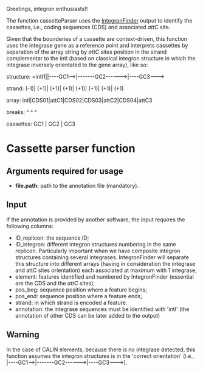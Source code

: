 Greetings, integron enthusiasts!!

The function cassetteParser uses the [IntegronFinder](https://doi.org/10.3390/microorganisms10040700) output to identify the cassettes, i.e., coding sequences (CDS) and associated *attC* site.

Given that the bounderies of a cassette are context-driven, this function uses the integrase gene as a reference point and interprets cassettes by separation of the array string by *attC* sites position in the strand complementar to the intI (based on classical integron structure in which the integrase inversely orientated to the gene array), like so:


structure:  <intI1||----GC1-->|-------GC2------>|----GC3--->

strand:       (-1)| (+1)| (+1)| (+1)| (+1)| (+1)| (+1)| (+1)

array:        intI|CDS01|attC1|CDS02|CDS03|attC2|CDS04|attC3

breaks:                       ^                 ^           ^

cassettes:            GC1     |        GC2      |     GC3    



# Cassette parser function

## Arguments required for usage
- **file.path:** path to the annotation file (mandatory).


## Input
If the annotation is provided by another software, the input requires the following columns:
- ID_replicon: the sequence ID;
- ID_integron: different integron structures numbering in the same replicon. Particularly important when we have composite integron structures containing several integrases. IntegronFinder will separate this structure into different arrays (having in consideration the integrase and attC sites orientation) each associated at maximum with 1 integrase;
- element: features identified and numbered by IntegronFinder (essential are the CDS and the *attC* sites);
- pos_beg: sequence position where a feature begins;
- pos_end: sequence position where a feature ends;
- strand: in which strand is encoded a feature.
- annotation: the integrase sequences must be identified with 'intI' (the annotation of other CDS can be later added to the output)

## Warning
In the case of CALIN elements, because there is no integrase detected, this function assumes the integron structures is in the 'correct orientation' (i.e., |----GC1-->|-------GC2------>|----GC3--->).


